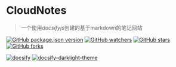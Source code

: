 # CloudNotes

> 一个使用*docsifyjs*创建的基于markdown的笔记网站

[![GitHub package.json version](https://img.shields.io/github/package-json/v/yequanrui/CloudNotes)](https://github.com/yequanrui/CloudNotes "Go to homepage")
[![GitHub watchers](https://img.shields.io/github/watchers/yequanrui/CloudNotes?style=social)](https://github.com/yequanrui/CloudNotes/watchers)
[![GitHub stars](https://img.shields.io/github/stars/yequanrui/CloudNotes?style=social)](https://github.com/yequanrui/CloudNotes/stargazers)
[![GitHub forks](https://img.shields.io/github/forks/yequanrui/CloudNotes?style=social)](https://github.com/yequanrui/CloudNotes/network/members)

[![docsify](https://img.shields.io/npm/v/docsify?label=docsify)](https://docsify.js.org/ "Go to docsify homepage")
[![docsify-darklight-theme](https://img.shields.io/npm/v/docsify-darklight-theme?label=docsify-darklight-theme)](https://docsify-darklight-theme.boopathikumar.me/ "Go to homepage")
